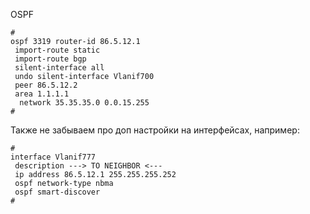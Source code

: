 
OSPF

```
#
ospf 3319 router-id 86.5.12.1
 import-route static
 import-route bgp
 silent-interface all
 undo silent-interface Vlanif700
 peer 86.5.12.2
 area 1.1.1.1
  network 35.35.35.0 0.0.15.255
#
```

Также не забываем про доп настройки на интерфейсах, например:
```
#
interface Vlanif777
 description ---> TO NEIGHBOR <---
 ip address 86.5.12.1 255.255.255.252
 ospf network-type nbma
 ospf smart-discover
#
```
